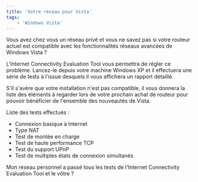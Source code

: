 ```yaml
---
title: 'Votre réseau pour Vista'
tags:
    - 'Windows Vista'
---
```


Vous avez chez vous un réseau privé et vous ne savez pas si votre routeur actuel
est compatible avec les fonctionnalités réseaux avancées de Windows Vista ?

L'Internet Connectivity Evaluation Tool vous permettra de régler ce problème.
Lancez-le depuis votre machine Windows XP et il effectuera une série de tests à
l'issue desquels il vous affichera un rapport détaillé.

S'il s'avère que votre installation n'est pas compatible, il vous donnera la
liste des éléments à regarder lors de votre prochain achat de routeur pour
pouvoir bénéficier de l'ensemble des nouveautés de Vista.

Liste des tests effectués :

-   Connexion basique à Internet
-   Type NAT
-   Test de montée en charge
-   Test de haute performance TCP
-   Test du support UPnP
-   Test de multiples états de connexion simultanés

Mon réseau personnel a passé tous les tests de l'Internet Connectivity
Evaluation Tool et le vôtre ?
